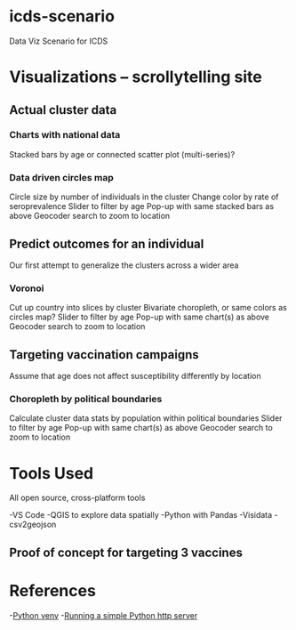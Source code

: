 # icds-scenario

Data Viz Scenario for ICDS

# Visualizations – scrollytelling site

## Actual cluster data

### Charts with national data

Stacked bars by age or connected scatter plot (multi-series)?

### Data driven circles map

Circle size by number of individuals in the cluster
Change color by rate of seroprevalence
Slider to filter by age
Pop-up with same stacked bars as above
Geocoder search to zoom to location

## Predict outcomes for an individual

Our first attempt to generalize the clusters across a wider area

### Voronoi

Cut up country into slices by cluster
Bivariate choropleth, or same colors as circles map?
Slider to filter by age
Pop-up with same chart(s) as above
Geocoder search to zoom to location

## Targeting vaccination campaigns

Assume that age does not affect susceptibility differently by location

### Choropleth by political boundaries

Calculate cluster data stats by population within political boundaries
Slider to filter by age
Pop-up with same chart(s) as above
Geocoder search to zoom to location

# Tools Used

All open source, cross-platform tools

-VS Code
-QGIS to explore data spatially
-Python with Pandas
-Visidata
-csv2geojson

## Proof of concept for targeting 3 vaccines

# References

-[Python venv](https://python.land/virtual-environments/virtualenv)
-[Running a simple Python http server](https://developer.mozilla.org/en-US/docs/Learn/Common_questions/set_up_a_local_testing_server)